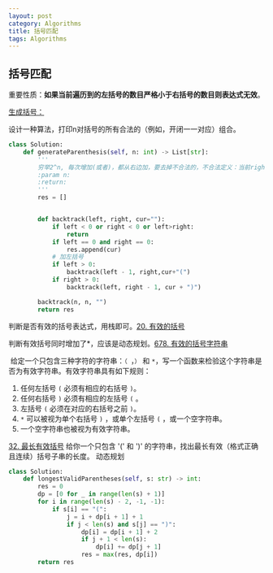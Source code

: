 ```yaml
---
layout: post
category: Algorithms
title: 括号匹配
tags: Algorithms
---
```


## 括号匹配

重要性质：**如果当前遍历到的左括号的数目严格小于右括号的数目则表达式无效**。



[生成括号：](https://leetcode-cn.com/problems/bracket-lcci/)

设计一种算法，打印n对括号的所有合法的（例如，开闭一一对应）组合。

```python
class Solution:
    def generateParenthesis(self, n: int) -> List[str]:
        '''
        穷举2^n, 每次增加(或者)，都从右边加，要去掉不合法的，不合法定义：当前rightCount> leftCount. 
        :param n:
        :return:
        '''
        res = []


        def backtrack(left, right, cur=""):
            if left < 0 or right < 0 or left>right:
                return
            if left == 0 and right == 0:
                res.append(cur)
            # 加左括号
            if left > 0:
                backtrack(left - 1, right,cur+"(")
            if right > 0:
                backtrack(left, right - 1, cur + ")")

        backtrack(n, n, "")
        return res
```



判断是否有效的括号表达式，用栈即可。[20. 有效的括号](https://leetcode-cn.com/problems/valid-parentheses/)



判断有效括号同时增加了*，应该是动态规划。[678. 有效的括号字符串](https://leetcode-cn.com/problems/valid-parenthesis-string/)

​	给定一个只包含三种字符的字符串：`（ `，`）` 和 `*`，写一个函数来检验这个字符串是否为有效字符串。有效字符串具有如下规则：

1. 任何左括号 `(` 必须有相应的右括号 `)`。
2. 任何右括号 `)` 必须有相应的左括号 `(` 。
3. 左括号 `(` 必须在对应的右括号之前 `)`。
4. `*` 可以被视为单个右括号 `)` ，或单个左括号 `(` ，或一个空字符串。
5. 一个空字符串也被视为有效字符串。



[32. 最长有效括号](https://leetcode-cn.com/problems/longest-valid-parentheses/)
给你一个只包含 '(' 和 ')' 的字符串，找出最长有效（格式正确且连续）括号子串的长度。
动态规划

```python
class Solution:
    def longestValidParentheses(self, s: str) -> int:
        res = 0
        dp = [0 for _ in range(len(s) + 1)]
        for i in range(len(s) - 2, -1, -1):
            if s[i] == "(":
                j = i + dp[i + 1] + 1
                if j < len(s) and s[j] == ")":
                    dp[i] = dp[i + 1] + 2
                    if j + 1 < len(s):
                        dp[i] += dp[j + 1]
                    res = max(res, dp[i])
        return res
```

